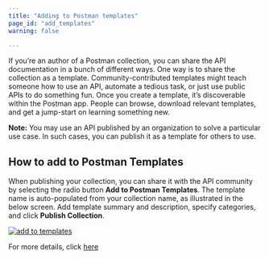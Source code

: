 ```yaml
---
title: "Adding to Postman templates"
page_id: "add_templates"
warning: false

---
```


If you’re an author of a Postman collection, you can share the API documentation in a bunch of different ways. One way is to share the collection as a template. Community-contributed templates might teach someone how to use an API, automate a tedious task, or just use public APIs to do something fun. Once you create a template, it’s discoverable within the Postman app. People can browse, download relevant templates, and get a jump-start on learning something new.

**Note:** You may use an API published by an organization to solve a particular use case. In such cases, you can publish it as a template for others to use.

## How to add to Postman Templates

When publishing your collection, you can share it with the API community by selecting the radio button **Add to Postman Templates**. The template name is auto-populated from your collection name, as illustrated in the below screen. Add template summary and description, specify categories, and click **Publish Collection**.  

[![add to templates](https://assets.postman.com/postman-docs/Add+To+Postman+Templates.png)](https://assets.postman.com/postman-docs/Add+To+Postman+Templates.png)

For more details, click [here](https://learning.getpostman.com/docs/postman/api-documentation/publishing-public-docs/)
